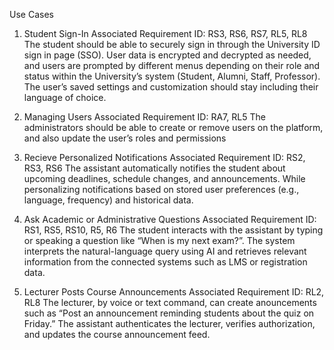 Use Cases

1. Student Sign-In
   Associated Requirement ID: RS3, RS6, RS7, RL5, RL8
   The student should be able to securely sign in through the University ID sign in page (SSO). User data is encrypted and decrypted as needed, and users are prompted by different menus depending on their role and status within the University’s system (Student, Alumni, Staff, Professor). The user’s saved settings and customization should stay including their language of choice.

3. Managing Users
  Associated Requirement ID: RA7, RL5
  The administrators should be able to create or remove users on the platform, and also update the user’s roles and permissions

4. Recieve Personalized Notifications
  Associated Requirement ID: RS2, RS3, RS6
 The assistant automatically notifies the student about upcoming deadlines, schedule changes, and announcements. While personalizing notifications based on stored user preferences (e.g., language, frequency) and historical data.

5. Ask Academic or Administrative Questions
  Associated Requirement ID: RS1, RS5, RS10, R5, R6
  The student interacts with the assistant by typing or speaking a question like “When is my next exam?”. The system interprets the natural-language query using AI and retrieves relevant information from the connected systems such as LMS or registration data.

6. Lecturer Posts Course Announcements
  Associated Requirement ID: RL2, RL8
  The lecturer, by voice or text command, can create anouncements such as “Post an announcement reminding students about the quiz on Friday.” The assistant authenticates the lecturer, verifies authorization, and updates the course announcement feed.
